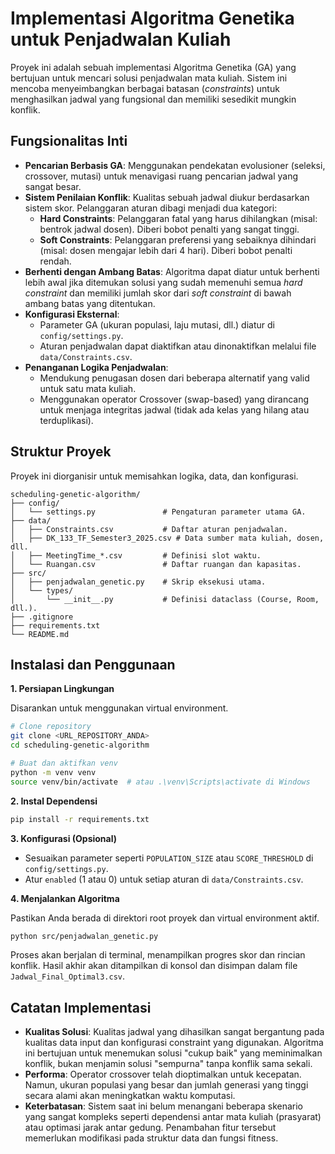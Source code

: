 # Implementasi Algoritma Genetika untuk Penjadwalan Kuliah

Proyek ini adalah sebuah implementasi Algoritma Genetika (GA) yang bertujuan untuk mencari solusi penjadwalan mata kuliah. Sistem ini mencoba menyeimbangkan berbagai batasan (*constraints*) untuk menghasilkan jadwal yang fungsional dan memiliki sesedikit mungkin konflik.

## Fungsionalitas Inti

-   **Pencarian Berbasis GA**: Menggunakan pendekatan evolusioner (seleksi, crossover, mutasi) untuk menavigasi ruang pencarian jadwal yang sangat besar.
-   **Sistem Penilaian Konflik**: Kualitas sebuah jadwal diukur berdasarkan sistem skor. Pelanggaran aturan dibagi menjadi dua kategori:
    -   **Hard Constraints**: Pelanggaran fatal yang harus dihilangkan (misal: bentrok jadwal dosen). Diberi bobot penalti yang sangat tinggi.
    -   **Soft Constraints**: Pelanggaran preferensi yang sebaiknya dihindari (misal: dosen mengajar lebih dari 4 hari). Diberi bobot penalti rendah.
-   **Berhenti dengan Ambang Batas**: Algoritma dapat diatur untuk berhenti lebih awal jika ditemukan solusi yang sudah memenuhi semua *hard constraint* dan memiliki jumlah skor dari *soft constraint* di bawah ambang batas yang ditentukan.
-   **Konfigurasi Eksternal**:
    -   Parameter GA (ukuran populasi, laju mutasi, dll.) diatur di `config/settings.py`.
    -   Aturan penjadwalan dapat diaktifkan atau dinonaktifkan melalui file `data/Constraints.csv`.
-   **Penanganan Logika Penjadwalan**:
    -   Mendukung penugasan dosen dari beberapa alternatif yang valid untuk satu mata kuliah.
    -   Menggunakan operator Crossover (swap-based) yang dirancang untuk menjaga integritas jadwal (tidak ada kelas yang hilang atau terduplikasi).

## Struktur Proyek

Proyek ini diorganisir untuk memisahkan logika, data, dan konfigurasi.

```
scheduling-genetic-algorithm/
├── config/
│   └── settings.py               # Pengaturan parameter utama GA.
├── data/
│   ├── Constraints.csv           # Daftar aturan penjadwalan.
│   ├── DK_133_TF_Semester3_2025.csv # Data sumber mata kuliah, dosen, dll.
│   ├── MeetingTime_*.csv         # Definisi slot waktu.
│   └── Ruangan.csv               # Daftar ruangan dan kapasitas.
├── src/
│   ├── penjadwalan_genetic.py    # Skrip eksekusi utama.
│   └── types/
│       └── __init__.py           # Definisi dataclass (Course, Room, dll.).
├── .gitignore
├── requirements.txt
└── README.md
```

## Instalasi dan Penggunaan

**1. Persiapan Lingkungan**

Disarankan untuk menggunakan virtual environment.

```bash
# Clone repository
git clone <URL_REPOSITORY_ANDA>
cd scheduling-genetic-algorithm

# Buat dan aktifkan venv
python -m venv venv
source venv/bin/activate  # atau .\venv\Scripts\activate di Windows
```

**2. Instal Dependensi**

```bash
pip install -r requirements.txt
```

**3. Konfigurasi (Opsional)**

-   Sesuaikan parameter seperti `POPULATION_SIZE` atau `SCORE_THRESHOLD` di `config/settings.py`.
-   Atur `enabled` (1 atau 0) untuk setiap aturan di `data/Constraints.csv`.

**4. Menjalankan Algoritma**

Pastikan Anda berada di direktori root proyek dan virtual environment aktif.

```bash
python src/penjadwalan_genetic.py
```

Proses akan berjalan di terminal, menampilkan progres skor dan rincian konflik. Hasil akhir akan ditampilkan di konsol dan disimpan dalam file `Jadwal_Final_Optimal3.csv`.

## Catatan Implementasi

-   **Kualitas Solusi**: Kualitas jadwal yang dihasilkan sangat bergantung pada kualitas data input dan konfigurasi constraint yang digunakan. Algoritma ini bertujuan untuk menemukan solusi "cukup baik" yang meminimalkan konflik, bukan menjamin solusi "sempurna" tanpa konflik sama sekali.
-   **Performa**: Operator crossover telah dioptimalkan untuk kecepatan. Namun, ukuran populasi yang besar dan jumlah generasi yang tinggi secara alami akan meningkatkan waktu komputasi.
-   **Keterbatasan**: Sistem saat ini belum menangani beberapa skenario yang sangat kompleks seperti dependensi antar mata kuliah (prasyarat) atau optimasi jarak antar gedung. Penambahan fitur tersebut memerlukan modifikasi pada struktur data dan fungsi fitness.
